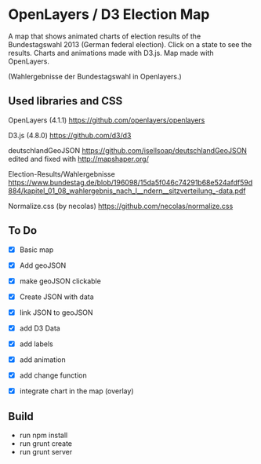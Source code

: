 # OpenLayers / D3 Election Map

A map that shows animated charts of election results of the Bundestagswahl 2013 (German federal election). Click on a state to see the results.
Charts and animations made with D3.js. Map made with OpenLayers.

(Wahlergebnisse der Bundestagswahl in Openlayers.)

## Used libraries and CSS

OpenLayers (4.1.1)
https://github.com/openlayers/openlayers

D3.js (4.8.0)
https://github.com/d3/d3

deutschlandGeoJSON
https://github.com/isellsoap/deutschlandGeoJSON
edited and fixed with http://mapshaper.org/

Election-Results/Wahlergebnisse
https://www.bundestag.de/blob/196098/15da5f046c74291b68e524afdf59d884/kapitel_01_08_wahlergebnis_nach_l__ndern__sitzverteilung_-data.pdf

Normalize.css (by necolas)
https://github.com/necolas/normalize.css

## To Do

- [x] Basic map
- [x] Add geoJSON
- [x] make geoJSON clickable
- [x] Create JSON with data
- [x] link JSON to geoJSON
- [x] add D3 Data
- [x] add labels
- [x] add animation
- [x] add change function
- [x] integrate chart in the map (overlay)


## Build
- run npm install
- run grunt create
- run grunt server
